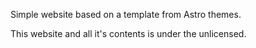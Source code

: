 Simple website based on a template from Astro themes.

This website and all it's contents is under the unlicensed.
